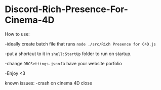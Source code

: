 # Discord-Rich-Presence-For-Cinema-4D
How to use:

-ideally create batch file that runs `node ./src/Rich Presence for C4D.js`

-put a shortcut to it in `shell:StartUp` folder to run on startup.

-change `DRCSettings.json` to have your website porfolio

-Enjoy <3


known issues:
-crash on cinema 4D close